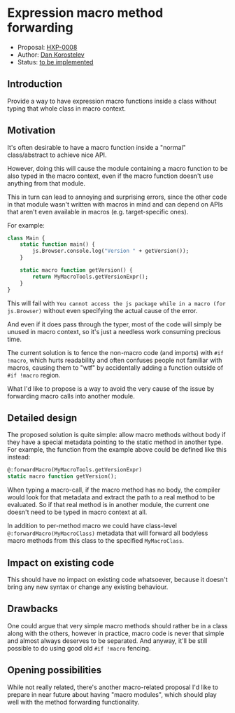 # Expression macro method forwarding

* Proposal: [HXP-0008](0008-macro-forward.md)
* Author: [Dan Korostelev](https://github.com/nadako)
* Status: [to be implemented](https://github.com/HaxeFoundation/haxe/issues/7453)

## Introduction

Provide a way to have expression macro functions inside a class without typing that whole class
in macro context.

## Motivation

It's often desirable to have a macro function inside a "normal" class/abstract to achieve
nice API.

However, doing this will cause the module containing a macro function to be also typed
in the macro context, even if the macro function doesn't use anything from that module.

This in turn can lead to annoying and surprising errors, since the other code in that
module wasn't written with macros in mind and can depend on APIs that aren't even available
in macros (e.g. target-specific ones).

For example:
```haxe
class Main {
    static function main() {
        js.Browser.console.log("Version " + getVersion());
    }

    static macro function getVersion() {
        return MyMacroTools.getVersionExpr();
    }
}
```
This will fail with `You cannot access the js package while in a macro (for js.Browser)`
without even specifying the actual cause of the error.

And even if it does pass through the typer, most of the code will simply be
unused in macro context, so it's just a needless work consuming precious time.

The current solution is to fence the non-macro code (and imports) with `#if !macro`,
which hurts readability and often confuses people not familiar with macros, causing
them to "wtf" by accidentally adding a function outside of `#if !macro` region.

What I'd like to propose is a way to avoid the very cause of the issue by forwarding
macro calls into another module.

## Detailed design

The proposed solution is quite simple: allow macro methods without body if they have
a special metadata pointing to the static method in another type. For example, the function
from the example above could be defined like this instead:

```haxe
@:forwardMacro(MyMacroTools.getVersionExpr)
static macro function getVersion();
```

When typing a macro-call, if the macro method has no body, the compiler would look
for that metadata and extract the path to a real method to be evaluated. So if that
real method is in another module, the current one doesn't need to be typed in macro
context at all.

In addition to per-method macro we could have class-level `@:forwardMacro(MyMacroClass)`
metadata that will forward all bodyless macro methods from this class to the specified `MyMacroClass`.

## Impact on existing code

This should have no impact on existing code whatsoever, because it doesn't bring any
new syntax or change any existing behaviour.

## Drawbacks

One could argue that very simple macro methods should rather be in a class along
with the others, however in practice, macro code is never that simple and almost
always deserves to be separated. And anyway, it'll be still possible to do using
good old `#if !macro` fencing.

## Opening possibilities

While not really related, there's another macro-related proposal I'd like to prepare
in near future about having "macro modules", which should play well with the method
forwarding functionality.

